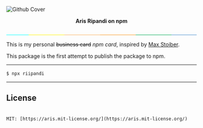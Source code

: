 ![Github Cover](https://banners.beyondco.de/Aris%20Ripandi.png?theme=light&packageManager=&packageName=&pattern=skulls&style=style_1&description=%3E+npx+riipandi&md=1&showWatermark=1&fontSize=100px&images=annotation)

<div align="center">
    <strong>Aris Ripandi on npm</strong>
</div>

![separator](./images/separator.jpg)

This is my personal ~~business card~~ _npm card_, inspired by [Max Stoiber](https://github.com/mxstbr/businesscard).

This package is the first attempt to publish the package to npm.

---

```sh
$ npx riipandi
```

---

## License
```

MIT: [https://aris.mit-license.org/](https://aris.mit-license.org/)
